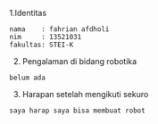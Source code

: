 

1.Identitas

```
nama    : fahrian afdholi
nim     : 13521031
fakultas: STEI-K
```

2. Pengalaman di bidang robotika
```
belum ada
```

3. Harapan setelah mengikuti sekuro
```
saya harap saya bisa membuat robot
```
